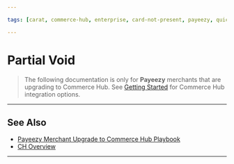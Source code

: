 ```yaml
---

tags: [carat, commerce-hub, enterprise, card-not-present, payeezy, quick-keys, batch-upload]

---
```


# Partial Void

<!-- theme: danger -->
>  The following documentation is only for **Payeezy** merchants that are upgrading to Commerce Hub. See [Getting Started](?path=docs/Getting-Started/Getting-Started-General.md) for Commerce Hub integration options.

---

## See Also

- [Payeezy Merchant Upgrade to Commerce Hub Playbook](?path=docs/Resources/Guides/Payeezy/Payeezy-UpgradetoCH-ExtendedLanding.md)
- [CH Overview](?path=docs/Getting-Started/Getting-Started-General.md)

---
